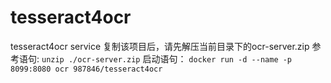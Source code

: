 # tesseract4ocr
tesseract4ocr service
复制该项目后，请先解压当前目录下的ocr-server.zip
参考语句:
`unzip ./ocr-server.zip`
启动语句：
`docker run -d --name -p 8099:8080 ocr 987846/tesseract4ocr`
